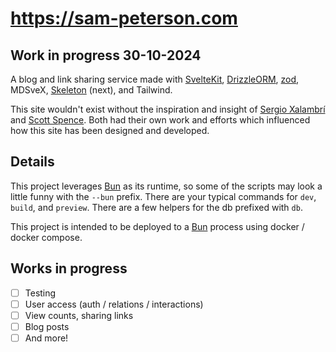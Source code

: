 # https://sam-peterson.com

## Work in progress 30-10-2024

A blog and link sharing service made with [SvelteKit], [DrizzleORM], [zod], MDSveX, [Skeleton] (next), and Tailwind.

This site wouldn't exist without the inspiration and insight of [Sergio Xalambrí] and [Scott Spence]. Both had their own work and efforts which influenced how this site has been designed and developed.

## Details

This project leverages [Bun] as its runtime, so some of the scripts may look a little funny with the `--bun` prefix. There are your typical commands for `dev`, `build`, and `preview`. There are a few helpers for the db prefixed with `db`.

This project is intended to be deployed to a [Bun] process using docker / docker compose.

## Works in progress

- [ ] Testing
- [ ] User access (auth / relations / interactions)
- [ ] View counts, sharing links
- [ ] Blog posts
- [ ] And more!

<!-- Links -->

[sergio xalambrí]: https://github.com/sergiodxa
[scott spence]: https://github.com/spences10
[bun]: https://bun.sh/
[sveltekit]: https://svelte.dev/
[drizzleorm]: https://orm.drizzle.team/
[zod]: https://zod.dev/
[skeleton]: https://next.skeleton.dev/
